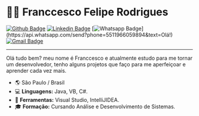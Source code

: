 # :man_technologist: Franccesco Felipe Rodrigues

[![Github Badge](https://img.shields.io/badge/-Github-000?style=flat-square&logo=Github&logoColor=white&link=https://github.com/ffresanto)](https://github.com/ffresanto)
[![Linkedin Badge](https://img.shields.io/badge/-LinkedIn-blue?style=flat-square&logo=Linkedin&logoColor=white&link=https://www.linkedin.com/in/franccesco-felipe-rodrigues/)](https://www.linkedin.com/in/franccesco-felipe-rodrigues/)
[![Whatsapp Badge](https://img.shields.io/badge/-Whatsapp-4CA143?style=flat-square&labelColor=4CA143&logo=whatsapp&logoColor=white&link=https://api.whatsapp.com/send?phone=5511966059894&text=Olá!)](https://api.whatsapp.com/send?phone=5511966059894&text=Olá!)
[![Gmail Badge](https://img.shields.io/badge/-Gmail-c14438?style=flat-square&logo=Gmail&logoColor=white&link=mailto:ffresanto@gmail.com)](mailto:ffresanto@gmail.com)

---
Olá tudo bem? meu nome é Franccesco e atualmente estudo para me tornar um desenvolvedor, tenho alguns projetos que faço para me aperfeiçoar e aprender cada vez mais.

- 🌎 São Paulo / Brasil
- 💻 **Linguagens:** Java, VB, C#.
- 🔧 **Ferramentas:** Visual Studio, IntelliJIDEA.
- 🎓 **Formação:** Cursando Análise e Desenvolvimento de Sistemas.
